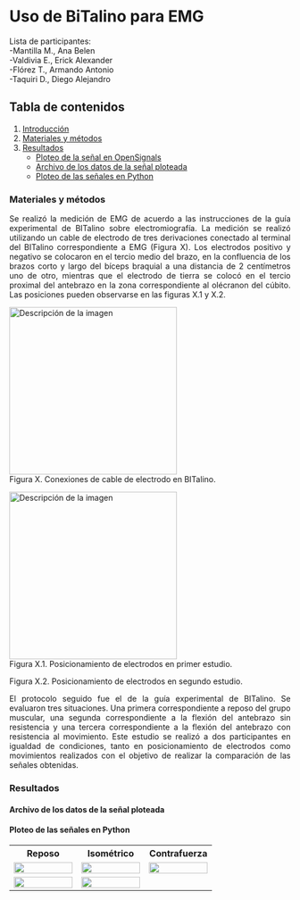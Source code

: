 # Uso de BiTalino para EMG
Lista de participantes:  
-Mantilla M., Ana Belen  
-Valdivia E., Erick Alexander   
-Flórez T., Armando Antonio  
-Taquiri D., Diego Alejandro  

## Tabla de contenidos
1. [Introducción]()
2. [Materiales y métodos]()
3. [Resultados]()
   - [Ploteo de la señal en OpenSignals]()
   - [Archivo de los datos de la señal ploteada]()
   - [Ploteo de las señales en Python](https://github.com/diego-taquiri/ISB-equipo11/tree/main/Documentaci%C3%B3n/Laboratorio%203#ploteo-de-las-se%C3%B1ales-en-python)

### Materiales y métodos
<p align="justify">Se realizó la medición de EMG de acuerdo a las instrucciones de la guía experimental de BITalino sobre electromiografía. La medición se realizó utilizando un cable de electrodo de tres derivaciones conectado al terminal del BITalino correspondiente a EMG (Figura X).  Los electrodos positivo y negativo se colocaron en el tercio medio del brazo, en la confluencia de los brazos corto y largo del bíceps braquial a una distancia de 2 centímetros uno de otro, mientras que el electrodo de tierra se colocó en el tercio proximal del antebrazo en la zona correspondiente al olécranon del cúbito. Las posiciones pueden observarse en las figuras X.1 y X.2. <br> 

<img src="https://github.com/diego-taquiri/ISB-equipo11/blob/main/Documentaci%C3%B3n/Laboratorio%203/Images/Bitalino.jpg" alt="Descripción de la imagen" width="300"><br> 
Figura X. Conexiones de cable de electrodo en BITalino. <br> 

<img src="https://github.com/diego-taquiri/ISB-equipo11/blob/main/Documentaci%C3%B3n/Laboratorio%203/Images/PosicionAr.jpg" alt="Descripción de la imagen" width="300"><br> 
Figura X.1. Posicionamiento de electrodos en primer estudio.<br> 
 
Figura X.2. Posicionamiento de electrodos en segundo estudio.<br> 

<p align="justify">El protocolo seguido fue el de la guía experimental de BITalino. Se evaluaron tres situaciones. Una primera correspondiente a reposo del grupo muscular, una segunda correspondiente a la flexión del antebrazo sin resistencia y una tercera correspondiente a la flexión del antebrazo con resistencia al movimiento. Este estudio se realizó a dos participantes en igualdad de condiciones, tanto en posicionamiento de electrodos como movimientos realizados con el objetivo de realizar la comparación de las señales obtenidas.

### Resultados
#### Archivo de los datos de la señal ploteada

#### Ploteo de las señales en Python
<table style="width:100%;">
  <tr>
    <th style="width:33%;">Reposo</th>
    <th style="width:33%;">Isométrico</th>
    <th style="width:33%;">Contrafuerza</th>
  </tr>
  <tr>
    <td><img src="plots/isb-reposo-armando.png" style="width:100%;"></td>
    <td><img src="plots/isb-isometrico-armando.png" style="width:100%;"></td>
    <td><img src="plots/isb-contrafuerza-armando.png" style="width:100%;"></td>
  </tr>
  <tr>
    <td><img src="plots/isb-reposo-anabelen.png" style="width:100%;"></td>
    <td><img src="plots/isb-isometrico-anabelen.png" style="width:100%;"></td>
    <td></
